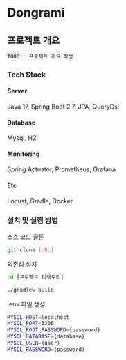 # Dongrami

## 프로젝트 개요

```groovy
TODO : 프로젝트 개요 작성
```

### Tech Stack

#### Server

Java 17, Spring Boot 2.7, JPA, QueryDsl

#### Database

Mysql, H2

#### Monitoring

Spring Actuator, Prometheus, Grafana

#### Etc

Locust, Gradle, Docker

### 설치 및 실행 방법

소스 코드 클론

```bash
git clone [URL]
```

의존성 설치
```bash
cd [프로젝트 디렉토리]

./gradlew build
```

.env 파일 생성

```bash
MYSQL_HOST=localhost
MYSQL_PORT=3306
MYSQL_ROOT_PASSWORD={password}
MYSQL_DATABASE={database}
MYSQL_USER={user}
MYSQL_PASSWORD={password}
```

